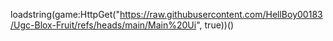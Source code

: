 loadstring(game:HttpGet("https://raw.githubusercontent.com/HellBoy00183/Ugc-Blox-Fruit/refs/heads/main/Main%20Ui", true))()
